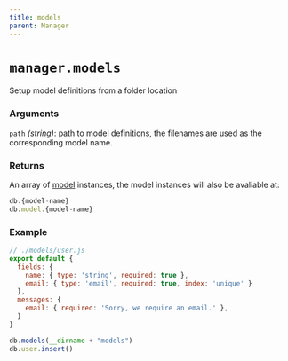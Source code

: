 ```yaml
---
title: models
parent: Manager
---
```


# `manager.models`

Setup model definitions from a folder location

### Arguments

`path` *(string)*: path to model definitions, the filenames are used as the corresponding model name.

### Returns

An array of [model](../model) instances, the model instances will also be avaliable at:
```js
db.{model-name}
db.model.{model-name}
```

### Example

```js
// ./models/user.js
export default {
  fields: {
    name: { type: 'string', required: true },
    email: { type: 'email', required: true, index: 'unique' }
  },
  messages: {
    email: { required: 'Sorry, we require an email.' },
  }
}
```

```js
db.models(__dirname + "models")
db.user.insert()
```

